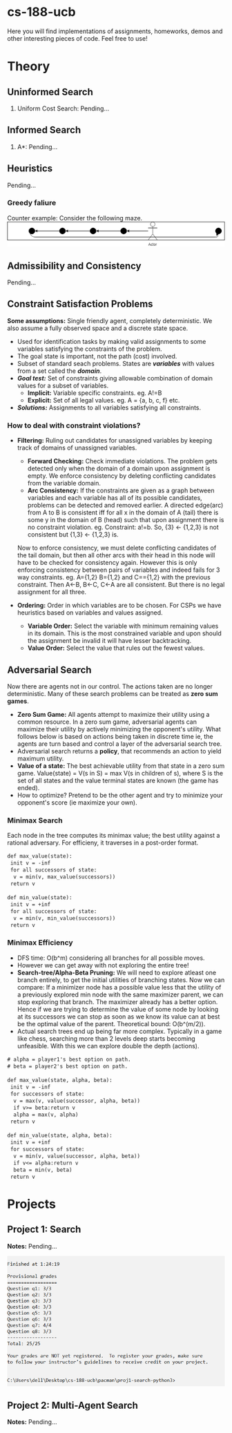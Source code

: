 # cs-188-ucb
Here you will find implementations of assignments, homeworks, demos and other interesting pieces of code. Feel free to use!
# Theory
## Uninformed Search
1. Uniform Cost Search: Pending...
## Informed Search
1. A*: Pending...
## Heuristics
Pending...
### Greedy faliure
Counter example: Consider the following maze.![alt text](https://github.com/divyam02/cs-188-ucb/blob/master/screenshots/greedy_search_counter_example.png)
## Admissibility and Consistency
Pending...
## Constraint Satisfaction Problems
**Some assumptions:** Single friendly agent, completely deterministic. We also assume a fully observed space and a discrete state space.
* Used for identification tasks by making valid assignments to some variables satisfying the constraints of the problem.
* The goal state is important, not the path (cost) involved.
* Subset of standard seach problems. States are ***variables*** with values from a set called the ***domain***.
* ***Goal test:*** Set of constraints giving allowable combination of domain values for a subset of variables. 
  * **Implicit:** Variable specific constraints. eg. A!=B
  * **Explicit:** Set of all legal values. eg. A = {a, b, c, f} etc.
* ***Solutions:*** Assignments to all variables satisfying all constraints.
### How to deal with constraint violations?
* **Filtering:** Ruling out candidates for unassigned variables by keeping track of domains of unassigned variables.
  * **Forward Checking:** Check immediate violations. The problem gets detected only when the domain of a domain upon assignment is empty. We enforce consistency by deleting conflicting candidates from the variable domain.
  * **Arc Consistency:** If the constraints are given as a graph between variables and each variable has all of its possible candidates, problems can be detected and removed earlier. A directed edge(arc) from A to B is consistent iff for all x in the domain of A (tail) there is some y in the domain of B (head) such that upon assignment there is no constraint violation.
  eg. Constraint: a!=b. So, {3} <- {1,2,3} is not consistent but {1,3} <- {1,2,3} is. 
  
  Now to enforce consistency, we must delete conflicting candidates of the tail domain, but then all other arcs with their head in this node will have to be checked for consistency again. However this is only enforcing consistency between pairs of variables and indeed fails for 3 way constraints. eg. A={1,2} B={1,2} and C=={1,2} with the previous constraint. Then A<-B, B<-C, C<-A are all consistent. But there is no legal assignment for all three.
* **Ordering:** Order in which variables are to be chosen. For CSPs we have heuristics based on variables and values assigned.
  * **Variable Order:** Select the variable with minimum remaining values in its domain. This is the most constrained variable and upon should the assignment be invalid it will have lesser backtracking.
  * **Value Order:** Select the value that rules out the fewest values.
## Adversarial Search
Now there are agents not in our control. The actions taken are no longer deterministic. Many of these search problems can be treated as **zero sum games**.
* **Zero Sum Game:** All agents attempt to maximize their utility using a common resource. In a zero sum game, adversarial agents can maximize their utility by actively minimizing the opponent's utility. What follows below is based on actions being taken in discrete time ie, the agents are turn based and control a layer of the adversarial search tree.
* Adversarial search returns a **policy**, that recommends an action to yield maximum utility.
* **Value of a state:** The best achievable utility from that state in a zero sum game. Value(state) = V(s in S) = max V(s in children of s), where S is the set of all states and the value terminal states are known (the game has ended). 
* How to optimize? Pretend to be the other agent and try to minimize your opponent's score (ie maximize your own).
### Minimax Search
Each node in the tree computes its minimax value; the best utility against a rational adversary. For efficieny, it traverses in a post-order format.
```
def max_value(state):
 init v = -inf
 for all successors of state:
  v = min(v, max_value(successors))
 return v
 
def min_value(state):
 init v = +inf
 for all successors of state:
  v = min(v, min_value(successors))
 return v
```
### Minimax Efficiency
* DFS time: O(b^m) considering all branches for all possible moves.
* However we can get away with not exploring the entire tree!
* **Search-tree/Alpha-Beta Pruning:** We will need to explore atleast one branch entirely, to get the initial utilities of branching states. Now we can compare: If a minimizer node has a possible value less that the utility of a previously explored min node with the same maximizer parent, we can stop exploring that branch. The maximizer already has a better option. Hence if we are trying to determine the value of some node by looking at its successors we can stop as soon as we know its value can at best be the optimal value of the parent. Theoretical bound: O(b^(m/2)). 
* Actual search trees end up being far more complex. Typically in a game like chess, searching more than 2 levels deep starts becoming unfeasible. With this we can explore double the depth (actions).
```
# alpha = player1's best option on path.
# beta = player2's best option on path.

def max_value(state, alpha, beta):
 init v = -inf
 for successors of state:
  v = max(v, value(successor, alpha, beta))
  if v>= beta:return v
  alpha = max(v, alpha)
 return v
 
def min_value(state, alpha, beta):
 init v = +inf
 for successors of state:
  v = min(v, value(successor, alpha, beta))
  if v<= alpha:return v
  beta = min(v, beta)
 return v
```
# Projects
## Project 1: Search
**Notes:** Pending...

![alt text](https://github.com/divyam02/cs-188-ucb/blob/master/screenshots/project1.png)

## Project 2: Multi-Agent Search
**Notes:** Pending...

